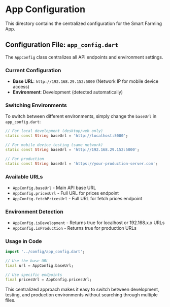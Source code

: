 # App Configuration

This directory contains the centralized configuration for the Smart Farming App.

## Configuration File: `app_config.dart`

The `AppConfig` class centralizes all API endpoints and environment settings.

### Current Configuration

- **Base URL**: `http://192.168.29.152:5000` (Network IP for mobile device access)
- **Environment**: Development (detected automatically)

### Switching Environments

To switch between different environments, simply change the `baseUrl` in `app_config.dart`:

```dart
// For local development (desktop/web only)
static const String baseUrl = 'http://localhost:5000';

// For mobile device testing (same network)
static const String baseUrl = 'http://192.168.29.152:5000';

// For production
static const String baseUrl = 'https://your-production-server.com';
```

### Available URLs

- `AppConfig.baseUrl` - Main API base URL
- `AppConfig.pricesUrl` - Full URL for prices endpoint
- `AppConfig.fetchPricesUrl` - Full URL for fetch prices endpoint

### Environment Detection

- `AppConfig.isDevelopment` - Returns true for localhost or 192.168.x.x URLs
- `AppConfig.isProduction` - Returns true for production URLs

### Usage in Code

```dart
import '../config/app_config.dart';

// Use the base URL
final url = AppConfig.baseUrl;

// Use specific endpoints
final pricesUrl = AppConfig.pricesUrl;
```

This centralized approach makes it easy to switch between development, testing, and production environments without searching through multiple files.

